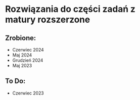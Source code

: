 # Rozwiązania do części zadań z matury rozszerzone
## Zrobione:
- Czerwiec 2024
- Maj 2024
- Grudzień 2024
- Maj 2023
## To Do: 
- Czerwiec 2023